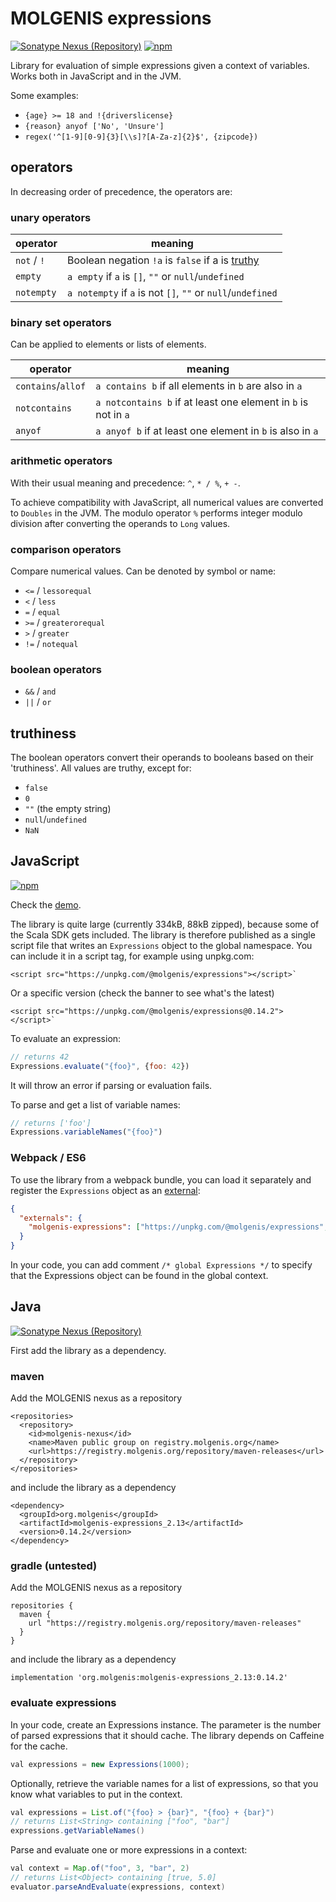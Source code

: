 # MOLGENIS expressions
[![Sonatype Nexus (Repository)](https://img.shields.io/nexus/maven-releases/org.molgenis/molgenis-expressions_2.13?server=https%3A%2F%2Fregistry.molgenis.org)](https://registry.molgenis.org/#browse/browse:maven-releases:org%2Fmolgenis%2Fmolgenis-expressions_2.13)
[![npm](https://img.shields.io/npm/v/@molgenis/expressions)](https://www.npmjs.com/package/@molgenis/expressions)

Library for evaluation of simple expressions given a context of variables.
Works both in JavaScript and in the JVM.

Some examples:
* `{age} >= 18 and !{driverslicense}`
* `{reason} anyof ['No', 'Unsure']`
* `regex('^[1-9][0-9]{3}[\\s]?[A-Za-z]{2}$', {zipcode})`

## operators

In decreasing order of precedence, the operators are:
### unary operators
|operator|meaning|
|--------|-------|
| `not` / `!` | Boolean negation `!a` is `false` if a is [truthy](#truthy) |
|`empty`      | `a empty` if `a` is `[]`, `""` or `null`/`undefined`       |
|`notempty`   | `a notempty` if `a` is not `[]`, `""` or `null`/`undefined`|

### binary set operators
Can be applied to elements or lists of elements.

|operator|meaning|
|--------|-------|
|`contains`/`allof` | `a contains b` if all elements in `b` are also in `a` |
| `notcontains` | `a notcontains b` if at least one element in `b` is not in `a` |
| `anyof` | `a anyof b` if at least one element in `b` is also in `a` |

### arithmetic operators
With their usual meaning and precedence: `^`, `* / %`, `+ -`.

To achieve compatibility with JavaScript, all numerical values are converted to `Doubles` in the
JVM. The modulo operator `%` performs integer modulo division after converting the operands to `Long`
values.

### comparison operators
Compare numerical values. Can be denoted by symbol or name:
* `<=` /  `lessorequal`
* `<` / `less`
* `=` / `equal`
* `>=` / `greaterorequal`
* `>` / `greater`
* `!=` / `notequal`
### boolean operators
* `&&` / `and`
* `||` / `or`

## <a name="truthy"></a>truthiness
The boolean operators convert their operands to booleans based on their
'truthiness'. All values are truthy, except for:
* `false`
* `0`
* `""` (the empty string)
* `null`/`undefined`
* `NaN`


## JavaScript
[![npm](https://img.shields.io/npm/v/@molgenis/expressions)](https://www.npmjs.com/package/@molgenis/expressions)

Check the [demo](http://jsbin.com/kotimux).

The library is quite large (currently 334kB, 88kB zipped), because some of the Scala SDK gets
included. The library is therefore published as a single script file that writes an `Expressions` object to the global
namespace.
You can include it in a script tag, for example using unpkg.com: 
```
<script src="https://unpkg.com/@molgenis/expressions"></script>`
```
Or a specific version (check the banner to see what's the latest)
```
<script src="https://unpkg.com/@molgenis/expressions@0.14.2"></script>`
```
To evaluate an expression:
```javascript
// returns 42
Expressions.evaluate("{foo}", {foo: 42})
```
It will throw an error if parsing or evaluation fails.

To parse and get a list of variable names:
```javascript
// returns ['foo']
Expressions.variableNames("{foo}")
```
### Webpack / ES6
To use the library from a webpack bundle, you can load it separately and register the `Expressions` 
object as an [external](https://webpack.js.org/configuration/externals/):
```json
{
  "externals": {
    "molgenis-expressions": ["https://unpkg.com/@molgenis/expressions", "Expressions"]
  }
}
```
In your code, you can add comment `/* global Expressions */` to specify that the Expressions object
can be found in the global context.
## Java
[![Sonatype Nexus (Repository)](https://img.shields.io/nexus/maven-releases/org.molgenis/molgenis-expressions_2.13?server=https%3A%2F%2Fregistry.molgenis.org)](https://registry.molgenis.org/#browse/browse:maven-releases:org%2Fmolgenis%2Fmolgenis-expressions_2.13)

First add the library as a dependency.
### maven
Add the MOLGENIS nexus as a repository
```
<repositories>
  <repository>
    <id>molgenis-nexus</id>
    <name>Maven public group on registry.molgenis.org</name>
    <url>https://registry.molgenis.org/repository/maven-releases</url>
  </repository>
</repositories>
```
and include the library as a dependency
```
<dependency>
  <groupId>org.molgenis</groupId>
  <artifactId>molgenis-expressions_2.13</artifactId>
  <version>0.14.2</version>
</dependency>
```
### gradle (untested)
Add the MOLGENIS nexus as a repository
```
repositories {
  maven {
    url "https://registry.molgenis.org/repository/maven-releases"
  }
}
```
and include the library as a dependency
```
implementation 'org.molgenis:molgenis-expressions_2.13:0.14.2'
```
### evaluate expressions
In your code, create an Expressions instance.
The parameter is the number of parsed expressions that it should cache.
The library depends on Caffeine for the cache.

```java
val expressions = new Expressions(1000);
```
Optionally, retrieve the variable names for a list of expressions, so that
you know what variables to put in the context.
```java
val expressions = List.of("{foo} > {bar}", "{foo} + {bar}")
// returns List<String> containing ["foo", "bar"]
expressions.getVariableNames()
```

Parse and evaluate one or more expressions in a context:
```java
val context = Map.of("foo", 3, "bar", 2)
// returns List<Object> containing [true, 5.0]
evaluator.parseAndEvaluate(expressions, context)
```

